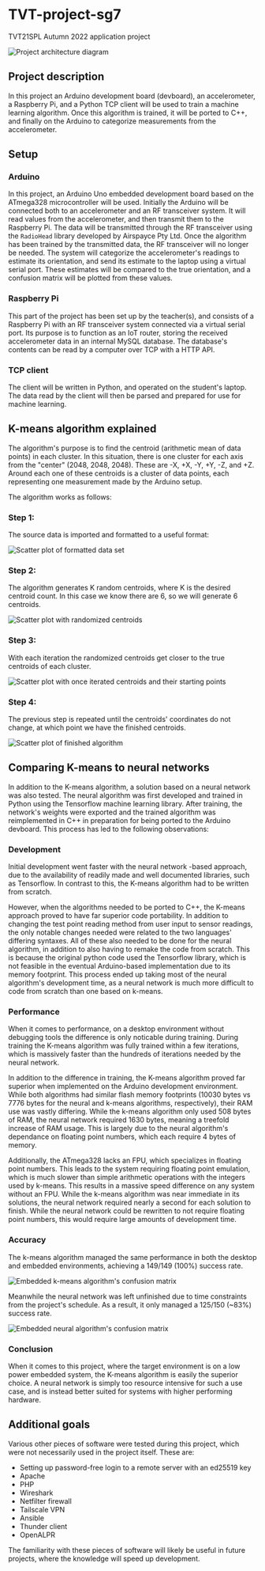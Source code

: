 # TVT-project-sg7
TVT21SPL Autumn 2022 application project

![Project architecture diagram](documentation/Project-architecture.jpg)

## Project description
In this project an Arduino development board (devboard), an accelerometer, a Raspberry Pi, and a Python TCP client will be used to train a machine learning algorithm.
Once this algorithm is trained, it will be ported to C++, and finally on the Arduino to categorize measurements from the accelerometer.

## Setup
### Arduino
In this project, an Arduino Uno embedded development board based on the ATmega328 microcontroller will be used.
Initially the Arduino will be connected both to an accelerometer and an RF transceiver system.
It will read values from the accelerometer, and then transmit them to the Raspberry Pi.
The data will be transmitted through the RF transceiver using the `RadioHead` library developed by Airspayce Pty Ltd.
Once the algorithm has been trained by the transmitted data, the RF transceiver will no longer be needed.
The system will categorize the accelerometer's readings to estimate its orientation, and send its estimate to the laptop using a virtual serial port.
These estimates will be compared to the true orientation, and a confusion matrix will be plotted from these values.

### Raspberry Pi
This part of the project has been set up by the teacher(s), and consists of a Raspberry Pi with an RF transceiver system connected via a virtual serial port.
Its purpose is to function as an IoT router, storing the received accelerometer data in an internal MySQL database.
The database's contents can be read by a computer over TCP with a HTTP API.

### TCP client
The client will be written in Python, and operated on the student's laptop.
The data read by the client will then be parsed and prepared for use for machine learning.

## K-means algorithm explained
The algorithm's purpose is to find the centroid (arithmetic mean of data points) in each cluster. In this situation, there is one cluster for each axis from the "center" (2048, 2048, 2048). These are -X, +X, -Y, +Y, -Z, and +Z. Around each one of these centroids is a cluster of data points, each representing one measurement made by the Arduino setup.

The algorithm works as follows:
### Step 1:
The source data is imported and formatted to a useful format:

![Scatter plot of formatted data set](documentation/scatterplot-rawdata.png)

### Step 2:
The algorithm generates K random centroids, where K is the desired centroid count. In this case we know there are 6, so we will generate 6 centroids.

![Scatter plot with randomized centroids](documentation/scatterplot-randomcenters.png)

### Step 3:
With each iteration the randomized centroids get closer to the true centroids of each cluster.

![Scatter plot with once iterated centroids and their starting points](documentation/scatterplot-oneiteration.png)

### Step 4:
The previous step is repeated until the centroids' coordinates do not change, at which point we have the finished centroids.

![Scatter plot of finished algorithm](documentation/scatterplot-iterated.png)

## Comparing K-means to neural networks
In addition to the K-means algorithm, a solution based on a neural network was also tested.
The neural algorithm was first developed and trained in Python using the Tensorflow machine learning library.
After training, the network's weights were exported and the trained algorithm was reimplemented in C++ in preparation for being ported to the Arduino devboard.
This process has led to the following observations:

### Development
Initial development went faster with the neural network -based approach, due to the availability of readily made and well documented libraries, such as Tensorflow. In contrast to this, the K-means algorithm had to be written from scratch.

However, when the algorithms needed to be ported to C++, the K-means approach proved to have far superior code portability. In addition to changing the test point reading method from user input to sensor readings, the only notable changes needed were related to the two languages' differing syntaxes.
All of these also needed to be done for the neural algorithm, in addition to also having to remake the code from scratch. This is because the original python code used the Tensorflow library, which is not feasible in the eventual Arduino-based implementation due to its memory footprint.
This process ended up taking most of the neural algorithm's development time, as a neural network is much more difficult to code from scratch than one based on k-means.

### Performance
When it comes to performance, on a desktop environment without debugging tools the difference is only noticable during training.
During training the K-means algorithm was fully trained within a few iterations, which is massively faster than the hundreds of iterations needed by the neural network.

In addition to the difference in training, the K-means algorithm proved far superior when implemented on the Arduino development environment.
While both algorithms had similar flash memory footprints (10030 bytes vs 7776 bytes for the neural and k-means algorithms, respectively), their RAM use was vastly differing. While the k-means algorithm only used 508 bytes of RAM, the neural network required 1630 bytes, meaning a treefold increase of RAM usage. This is largely due to the neural algorithm's dependance on floating point numbers, which each require 4 bytes of memory.

Additionally, the ATmega328 lacks an FPU, which specializes in floating point numbers. This leads to the system requiring floating point emulation, which is much slower than simple arithmetic operations with the integers used by k-means. This results in a massive speed difference on any system without an FPU. While the k-means algorithm was near immediate in its solutions, the neural network required nearly a second for each solution to finish.
While the neural network could be rewritten to not require floating point numbers, this would require large amounts of development time.

### Accuracy
The k-means algorithm managed the same performance in both the desktop and embedded environments, achieving a 149/149 (100%) success rate.

![Embedded k-means algorithm's confusion matrix](documentation/kmeans-confusionmatrix-results.png)

Meanwhile the neural network was left unfinished due to time constraints from the project's schedule. As a result, it only managed a 125/150 (~83%) success rate. 

![Embedded neural algorithm's confusion matrix](documentation/nn-confusionmatrix-results.png)

### Conclusion
When it comes to this project, where the target environment is on a low power embedded system, the K-means algorithm is easily the superior choice.
A neural network is simply too resource intensive for such a use case, and is instead better suited for systems with higher performing hardware.

## Additional goals
Various other pieces of software were tested during this project, which were not necessarily used in the project itself. These are:
- Setting up password-free login to a remote server with an ed25519 key
- Apache
- PHP
- Wireshark
- Netfilter firewall
- Tailscale VPN
- Ansible
- Thunder client
- OpenALPR

The familiarity with these pieces of software will likely be useful in future projects, where the knowledge will speed up development.
